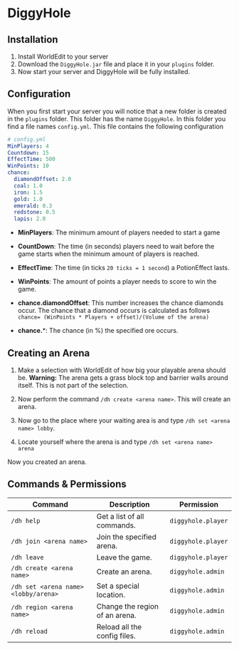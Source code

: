 # DiggyHole
## Installation
1. Install WorldEdit to your server
2. Download the `DiggyHole.jar` file and place it in 
your `plugins` folder.
3. Now start your server and DiggyHole will be fully installed.

## Configuration
When you first start your server you will notice that a new
folder is created in the `plugins` folder.
This folder has the name `DiggyHole`. In this folder you find
a file names `config.yml`. This file contains the following
configuration

```yaml
# config.yml
MinPlayers: 4
Countdown: 15
EffectTime: 500
WinPoints: 10
chance:
  diamondOffset: 2.0
  coal: 1.0
  iron: 1.5
  gold: 1.0
  emerald: 0.3
  redstone: 0.5
  lapis: 2.0
```

* **MinPlayers**: The minimum amount of players
needed to start a game

* **CountDown**: The time (in seconds) players need 
to wait before the game starts when the 
minimum amount of players is reached.

* **EffectTime**: The time (in ticks `20 ticks = 1 second`)
a PotionEffect lasts.

* **WinPoints**: The amount of points a player needs to score
to win the game.

* **chance.diamondOffset**: This number increases the chance
diamonds occur. The chance that a diamond occurs is calculated
as follows 
`chance= (WinPoints * Players + offset)/(Volume of the arena)`

* **chance.***: The chance (in %) the specified ore occurs.

## Creating an Arena
1. Make a selection with WorldEdit of how big your playable
arena should be.
**Warning:** The arena gets a grass block top and barrier walls
around itself. This is not part of the selection.

2. Now perform the command `/dh create <arena name>`.
This will create an arena.

3. Now go to the place where your waiting area is and type 
`/dh set <arena name> lobby`.

4. Locate yourself where the arena is and type 
`/dh set <arena name> arena`

Now you created an arena.

## Commands & Permissions

| Command                             | Description                    | Permission         |
| ----------------------------------- | ------------------------------ | ------------------ |
| `/dh help`                          | Get a list of all commands.    | `diggyhole.player` |
| `/dh join <arena name>`             | Join the specified arena.      | `diggyhole.player` |
| `/dh leave`                         | Leave the game.                | `diggyhole.player` |
| `/dh create <arena name>`           | Create an arena.               | `diggyhole.admin`  |
| `/dh set <arena name> <lobby/arena>`| Set a special location.        | `diggyhole.admin`  |
| `/dh region <arena name>`           | Change the region of an arena. | `diggyhole.admin`  |
| `/dh reload`                        | Reload all the config files.   | `diggyhole.admin`  |
